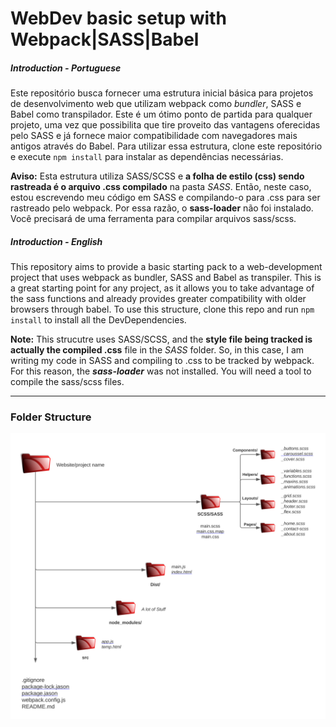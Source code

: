 # WebDev basic setup with Webpack|SASS|Babel

##### Introduction - Portuguese
Este repositório busca fornecer uma estrutura inicial básica para projetos de desenvolvimento web que utilizam webpack como *bundler*, SASS e Babel como transpilador. Este é um ótimo ponto de partida para qualquer projeto, uma vez que possibilita que tire proveito das vantagens oferecidas pelo SASS e já fornece maior compatibilidade com navegadores mais antigos através do Babel. Para utilizar essa estrutura, clone este repositório e execute `npm install` para instalar as dependências necessárias.

**Aviso:** Esta estrutura utiliza SASS/SCSS e **a folha de estilo (css) sendo rastreada é o arquivo .css compilado** na pasta *SASS*. Então, neste caso, estou escrevendo meu código em SASS e compilando-o para .css para ser rastreado pelo webpack. Por essa razão, o **sass-loader** não foi instalado. Você precisará de uma ferramenta para compilar arquivos sass/scss.

##### Introduction - English
This repository aims to provide a basic starting pack to a web-development project that uses webpack as bundler, SASS and Babel as transpiler. This is a great starting point for any project, as it allows you to take advantage of the sass functions and already provides greater compatibility with older browsers through babel. To use this structure, clone this repo and run `npm install` to install all the DevDependencies.

**Note:** This strucutre uses SASS/SCSS, and the **style file being tracked is actually the compiled .css** file in the *SASS* folder. So, in this case, I am writing my code in SASS and compiling to .css to be tracked by webpack. For this reason, the ***sass-loader*** was not installed. You will need a tool to compile the sass/scss files.

___
### Folder Structure
![Folder Structure](https://raw.githubusercontent.com/tsirianni/random-images/main/Folder%20Structure.svg?token=GHSAT0AAAAAABOSMCNZW5UVXCLER6NS7X7MYO3QQLQ)